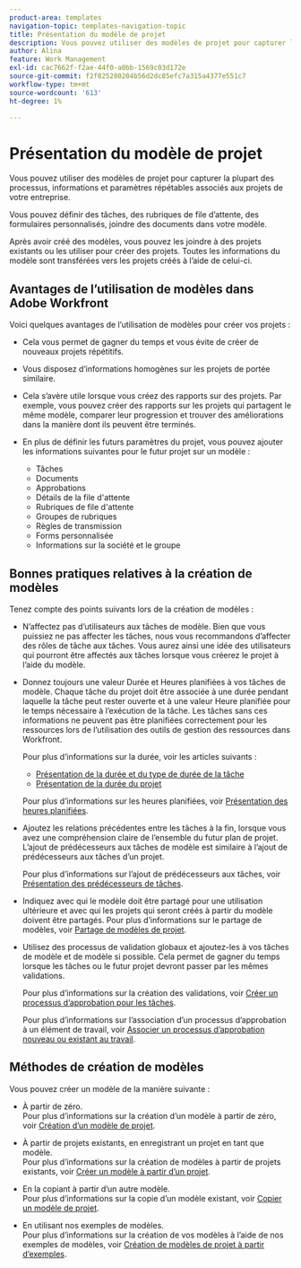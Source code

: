 ```yaml
---
product-area: templates
navigation-topic: templates-navigation-topic
title: Présentation du modèle de projet
description: Vous pouvez utiliser des modèles de projet pour capturer la plupart des processus, informations et paramètres répétables associés aux projets de votre entreprise.
author: Alina
feature: Work Management
exl-id: cac7662f-f2ae-44f0-a0bb-1569c03d172e
source-git-commit: f2f825280204b56d2dc85efc7a315a4377e551c7
workflow-type: tm+mt
source-wordcount: '613'
ht-degree: 1%

---
```


# Présentation du modèle de projet

Vous pouvez utiliser des modèles de projet pour capturer la plupart des processus, informations et paramètres répétables associés aux projets de votre entreprise.

Vous pouvez définir des tâches, des rubriques de file d’attente, des formulaires personnalisés, joindre des documents dans votre modèle.

Après avoir créé des modèles, vous pouvez les joindre à des projets existants ou les utiliser pour créer des projets. Toutes les informations du modèle sont transférées vers les projets créés à l’aide de celui-ci.

## Avantages de l’utilisation de modèles dans Adobe Workfront

Voici quelques avantages de l’utilisation de modèles pour créer vos projets :

* Cela vous permet de gagner du temps et vous évite de créer de nouveaux projets répétitifs.
* Vous disposez d’informations homogènes sur les projets de portée similaire.
* Cela s’avère utile lorsque vous créez des rapports sur des projets. Par exemple, vous pouvez créer des rapports sur les projets qui partagent le même modèle, comparer leur progression et trouver des améliorations dans la manière dont ils peuvent être terminés.
* En plus de définir les futurs paramètres du projet, vous pouvez ajouter les informations suivantes pour le futur projet sur un modèle :

   * Tâches
   * Documents
   * Approbations
   * Détails de la file d&#39;attente
   * Rubriques de file d&#39;attente
   * Groupes de rubriques
   * Règles de transmission
   * Forms personnalisée
   * Informations sur la société et le groupe

## Bonnes pratiques relatives à la création de modèles

<!--
<p data-mc-conditions="QuicksilverOrClassic.Draft mode">(NOTE:this is not an extensive list, but we are updating it as we go.)</p>
-->

Tenez compte des points suivants lors de la création de modèles :

* N’affectez pas d’utilisateurs aux tâches de modèle. Bien que vous puissiez ne pas affecter les tâches, nous vous recommandons d’affecter des rôles de tâche aux tâches. Vous aurez ainsi une idée des utilisateurs qui pourront être affectés aux tâches lorsque vous créerez le projet à l’aide du modèle.
* Donnez toujours une valeur Durée et Heures planifiées à vos tâches de modèle. Chaque tâche du projet doit être associée à une durée pendant laquelle la tâche peut rester ouverte et à une valeur Heure planifiée pour le temps nécessaire à l’exécution de la tâche. Les tâches sans ces informations ne peuvent pas être planifiées correctement pour les ressources lors de l’utilisation des outils de gestion des ressources dans Workfront.

   Pour plus d’informations sur la durée, voir les articles suivants :

   * [Présentation de la durée et du type de durée de la tâche](../../../manage-work/tasks/taskdurtn/task-duration-and-duration-type.md)
   * [Présentation de la durée du projet](../../../manage-work/projects/planning-a-project/project-duration.md)

   Pour plus d’informations sur les heures planifiées, voir [Présentation des heures planifiées](../../../manage-work/tasks/task-information/planned-hours.md).

* Ajoutez les relations précédentes entre les tâches à la fin, lorsque vous avez une compréhension claire de l’ensemble du futur plan de projet. L’ajout de prédécesseurs aux tâches de modèle est similaire à l’ajout de prédécesseurs aux tâches d’un projet.

   Pour plus d’informations sur l’ajout de prédécesseurs aux tâches, voir [Présentation des prédécesseurs de tâches](../../../manage-work/tasks/use-prdcssrs/predecessors-overview.md).

* Indiquez avec qui le modèle doit être partagé pour une utilisation ultérieure et avec qui les projets qui seront créés à partir du modèle doivent être partagés. Pour plus d’informations sur le partage de modèles, voir [Partage de modèles de projet](../../../manage-work/projects/create-and-manage-templates/share-project-template.md).
* Utilisez des processus de validation globaux et ajoutez-les à vos tâches de modèle et de modèle si possible. Cela permet de gagner du temps lorsque les tâches ou le futur projet devront passer par les mêmes validations.

   Pour plus d’informations sur la création des validations, voir [Créer un processus d’approbation pour les tâches](../../../administration-and-setup/customize-workfront/configure-approval-milestone-processes/create-approval-processes.md).

   Pour plus d’informations sur l’association d’un processus d’approbation à un élément de travail, voir [Associer un processus d’approbation nouveau ou existant au travail](../../../review-and-approve-work/manage-approvals/associate-approval-with-work.md).

## Méthodes de création de modèles

Vous pouvez créer un modèle de la manière suivante :

* À partir de zéro.\
   Pour plus d’informations sur la création d’un modèle à partir de zéro, voir [Création d’un modèle de projet](../../../manage-work/projects/create-and-manage-templates/create-template.md).

* À partir de projets existants, en enregistrant un projet en tant que modèle.\
   Pour plus d’informations sur la création de modèles à partir de projets existants, voir [Créer un modèle à partir d’un projet](../../../manage-work/projects/create-and-manage-templates/create-template-from-project.md).

* En la copiant à partir d’un autre modèle.\
   Pour plus d’informations sur la copie d’un modèle existant, voir [Copier un modèle de projet](../../../manage-work/projects/create-and-manage-templates/copy-template.md).

* En utilisant nos exemples de modèles.\
   Pour plus d’informations sur la création de vos modèles à l’aide de nos exemples de modèles, voir [Création de modèles de projet à partir d’exemples](../../../manage-work/projects/create-and-manage-templates/create-templates-from-examples.md).
